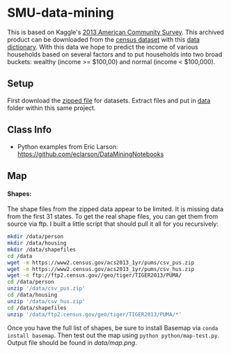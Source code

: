# SMU-data-mining

This is based on Kaggle's [2013 American Community Survey](https://www.kaggle.com/census/2013-american-community-survey). This archived product can be downloaded from the [census dataset](http://www2.census.gov/acs2013_1yr/pums/) with this [data dictionary](https://www2.census.gov/programs-surveys/acs/tech_docs/pums/data_dict/PUMSDataDict13.txt). With this data we hope to predict the income of various households based on several factors and to put households into two broad buckets: wealthy (income >= $100,00) and normal (income < $100,000).

## Setup

First download the [zipped file](https://www.kaggle.com/census/2013-american-community-survey/downloads/2013-american-community-survey.zip) for datasets. Extract files and put in [data](data) folder within this same project.

## Class Info

- Python examples from Eric Larson: https://github.com/eclarson/DataMiningNotebooks

## Map

#### Shapes:

The shape files from the zipped data appear to be limited. It is missing data from the first 31 states. To get the real shape files, you can get them from source via ftp. I built a little script that should pull it all for you recursively:

```sh
mkdir /data/person
mkdir /data/housing
mkdir /data/shapefiles
cd /data
wget -m https://www2.census.gov/acs2013_1yr/pums/csv_pus.zip
wget -m https://www2.census.gov/acs2013_1yr/pums/csv_hus.zip
wget -m ftp://ftp2.census.gov//geo/tiger/TIGER2013/PUMA/
cd /data/person
unzip '/data/csv_pus.zip'
cd /data/housing
unzip '/data/csv_hus.zip'
cd /data/shapefiles
unzip '/data/ftp2.census.gov/geo/tiger/TIGER2013/PUMA/*'
```

Once you have the full list of shapes, be sure to install Basemap via `conda install basemap`. Then test out the map using `python python/map-test.py`. Output file should be found in _data/map.png_.

